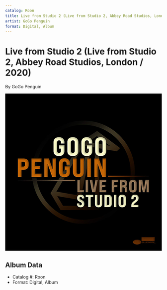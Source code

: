 ```yaml
---
catalog: Roon
title: Live from Studio 2 (Live from Studio 2, Abbey Road Studios, London / 2020)
artist: GoGo Penguin
format: Digital, Album
---
```


# Live from Studio 2 (Live from Studio 2, Abbey Road Studios, London / 2020)

By GoGo Penguin

![](../../assets/albumcovers/GoGo_Penguin-Live_from_Studio_2_Live_from_Studio_2__Abbey_Road_Studios__London_-_2020.png)

## Album Data

- Catalog #: Roon
- Format: Digital, Album

